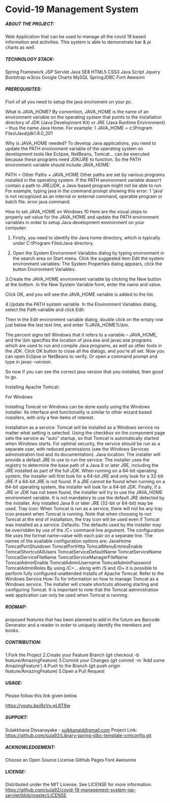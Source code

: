 ﻿# Covid-19 Management System


##### ABOUT THE PROJECT:

Web Application that can be used to manage all the covid 19 based information and activities. This system is able to demonstrate bar & pi charts as well. 

##### TECHNOLOGY STACK:

Spring Framework
JSP
Servlet
Java SE8
HTML5
CSS3
Java Script
Jquery
Bootstrap
w3css
Google Charts
MySQL
SpringJDBC
Font Awesom

##### PREREQUISITES:

Fisrt of all you need to setup the java enviroment on your pc. 

What is JAVA_HOME?
By convention, JAVA_HOME is the name of an environment variable on the operating system that points to the installation directory of JDK (Java Development Kit) or JRE (Java Runtime Environment) – thus the name Java Home. For example:
1
JAVA_HOME = c:\Program Files\Java\jdk1.8.0_201
 
Why is JAVA_HOME needed?
To develop Java applications, you need to update the PATH environment variable of the operating system so development tools like Eclipse, NetBeans, Tomcat… can be executed because these programs need JDK/JRE to function. So the PATH environment variable should include JAVA_HOME:

PATH = Other Paths + JAVA_HOME
Other paths are set by various programs installed in the operating system. If the PATH environment variable doesn’t contain a path to JRE/JDK, a Java-based program might not be able to run. For example, typing java in the command prompt showing this error:
1
'java' is not recognized as an internal or external command, operable program or batch file.
error java command.

How to set JAVA_HOME on Windows 10
Here are the visual steps to properly set value for the JAVA_HOME and update the PATH environment variables in order to setup Java development environment on your computer:

1. Firstly, you need to identify the Java home directory, which is typically under C:\Program Files\Java directory.

2. Open the System Environment Variables dialog by typing environment in the search area on Start menu. Click the suggested item Edit the system environment variables:
    The System Properties dialog appears, click the button Environment Variables.

3.Create the JAVA_HOME environment variable by clicking the New button at the bottom. In the New System Variable form, enter the name and value.

Click OK, and you will see the JAVA_HOME variable is added to the list.
 
4.Update the PATH system variable. In the Environment Variables dialog, select the Path variable and click Edit:

Then in the Edit environment variable dialog, double click on the empty row just below the last text line, and enter %JAVA_HOME%\bin.

The percent signs tell Windows that it refers to a variable – JAVA_HOME, and the \bin specifies the location of java.exe and javac.exe programs which are used to run and compile Java programs, as well as other tools in the JDK.
Click OK button to close all the dialogs, and you’re all set. Now you can open Eclipse or NetBeans to verify. Or open a command prompt and type in javac –version.

So now if you can see the correct java version that you installed, then good to go.

Installing Apache Tomcat:

For Windows

Installing Tomcat on Windows can be done easily using the Windows installer. Its interface and functionality is similar to other wizard based installers, with only a few items of interest.

Installation as a service: Tomcat will be installed as a Windows service no matter what setting is selected. Using the checkbox on the component page sets the service as "auto" startup, so that Tomcat is automatically started when Windows starts. For optimal security, the service should be run as a separate user, with reduced permissions (see the Windows Services administration tool and its documentation).
Java location: The installer will provide a default JRE to use to run the service. The installer uses the registry to determine the base path of a Java 8 or later JRE, including the JRE installed as part of the full JDK. When running on a 64-bit operating system, the installer will first look for a 64-bit JRE and only look for a 32-bit JRE if a 64-bit JRE is not found. If a JRE cannot be found when running on a 64-bit operating system, the installer will look for a 64-bit JDK. Finally, if a JRE or JDK has not been found, the installer will try to use the JAVA_HOME environment variable. It is not mandatory to use the default JRE detected by the installer. Any installed Java 8 or later JRE (32-bit or 64-bit) may be used.
Tray icon: When Tomcat is run as a service, there will not be any tray icon present when Tomcat is running. Note that when choosing to run Tomcat at the end of installation, the tray icon will be used even if Tomcat was installed as a service.
Defaults: The defaults used by the installer may be overridden by use of the /C=<config file> command line argument. The configuration file uses the format name=value with each pair on a separate line. The names of the available configuration options are:
JavaHome
TomcatPortShutdown
TomcatPortHttp
TomcatMenuEntriesEnable
TomcatShortcutAllUsers
TomcatServiceDefaultName
TomcatServiceName
TomcatServiceFileName
TomcatServiceManagerFileName
TomcatAdminEnable
TomcatAdminUsername
TomcatAdminPassword
TomcatAdminRoles
By using /C=... along with /S and /D= it is possible to perform fully configured unattended installs of Apache Tomcat.
Refer to the Windows Service How-To for information on how to manage Tomcat as a Windows service.
The installer will create shortcuts allowing starting and configuring Tomcat. It is important to note that the Tomcat administration web application can only be used when Tomcat is running.


##### RODMAP:

proposed features that has been planned to add in the future are Barcode Generator and a reader in order to uniquely identify the members and books.

##### CONTRIBUTION:

1.Fork the Project
2.Create your Feature Branch (git checkout -b feature/AmazingFeature)
3.Commit your Changes (git commit -m 'Add some AmazingFeature')
4.Push to the Branch (git push origin feature/AmazingFeature)
5.Open a Pull Request

##### USAGE:

Please follow this link given below.

https://youtu.be/8xVu-eL8T8w

##### SUPPORT:

Sulakkhana Dissanayake - sulkkanaid@gmail.com
Project Link: https://github.com/sula92/Library-spring-jdbc-template-xmlconfig.git

##### ACKNOWLEDGEMENT:

Choose an Open Source License
GitHub Pages
Font Awesome

##### LICENSE:

Distributed under the MIT License. See LICENSE for more information.
https://github.com/sula92/covid-19-management-system-jsp-servlet/blob/master/LICENSE
